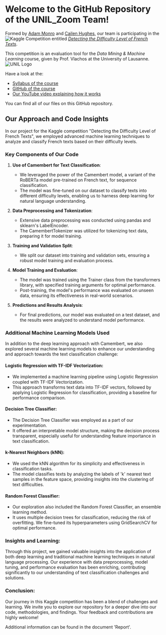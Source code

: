 # Welcome to the GitHub Repository of the UNIL_Zoom Team!

Formed by [Adam Monro](https://github.com/AdamMonroUnil) and [Cailen Hughes](https://github.com/cailenhughes), our team is participating in the ![Kaggle Competition](https://www.kaggle.com/static/images/site-logo.png) entitled [*Detecting the Difficulty Level of French Texts*](https://www.kaggle.com/competitions/detecting-french-texts-difficulty-level-2023).

This competition is an evaluation tool for the *Data Mining & Machine Learning* course, given by Prof. Vlachos at the University of Lausanne.  
![UNIL Logo](https://hecnet.unil.ch/medias/plone/lg14/logo_unil.png)

Have a look at the: 
* [Syllabus of the course](https://www.unil.ch/hec/en/home/menuinst/masters/systemes-d-information/cours-et-horaires.html?url=/web/syllabus/2886)
* [GitHub of the course](https://github.com/michalis0/DataScience_and_MachineLearning)
* [Our YouTube video explaining how it works](https://youtu.be/UeyfqJvRNbI)

You can find all of our files on this GitHub repository.

## Our Approach and Code Insights

In our project for the Kaggle competition "Detecting the Difficulty Level of French Texts", we employed advanced machine learning techniques to analyze and classify French texts based on their difficulty levels.

### Key Components of Our Code

1. **Use of Camembert for Text Classification**: 
   - We leveraged the power of the Camembert model, a variant of the RoBERTa model pre-trained on French text, for sequence classification.
   - The model was fine-tuned on our dataset to classify texts into different difficulty levels, enabling us to harness deep learning for natural language understanding.

2. **Data Preprocessing and Tokenization**:
   - Extensive data preprocessing was conducted using pandas and sklearn's LabelEncoder.
   - The CamembertTokenizer was utilized for tokenizing text data, preparing it for model training.

3. **Training and Validation Split**:
   - We split our dataset into training and validation sets, ensuring a robust model training and evaluation process.

4. **Model Training and Evaluation**:
   - The model was trained using the Trainer class from the transformers library, with specified training arguments for optimal performance.
   - Post-training, the model's performance was evaluated on unseen data, ensuring its effectiveness in real-world scenarios.

5. **Predictions and Results Analysis**:
   - For final predictions, our model was evaluated on a test dataset, and the results were analyzed to understand model performance.
### Additional Machine Learning Models Used

In addition to the deep learning approach with Camembert, we also explored several machine learning models to enhance our understanding and approach towards the text classification challenge:

#### Logistic Regression with TF-IDF Vectorization:
- We implemented a machine learning pipeline using Logistic Regression coupled with TF-IDF Vectorization.
- This approach transforms text data into TF-IDF vectors, followed by applying Logistic Regression for classification, providing a baseline for performance comparison.

#### Decision Tree Classifier:
- The Decision Tree Classifier was employed as a part of our experimentation.
- It offered an interpretable model structure, making the decision process transparent, especially useful for understanding feature importance in text classification.

#### k-Nearest Neighbors (kNN):
- We used the kNN algorithm for its simplicity and effectiveness in classification tasks.
- The model classifies texts by analyzing the labels of 'k' nearest text samples in the feature space, providing insights into the clustering of text difficulties.

#### Random Forest Classifier:
- Our exploration also included the Random Forest Classifier, an ensemble learning method.
- It uses multiple decision trees for classification, reducing the risk of overfitting. We fine-tuned its hyperparameters using GridSearchCV for optimal performance.
### Insights and Learning:

Through this project, we gained valuable insights into the application of both deep learning and traditional machine learning techniques in natural language processing. Our experience with data preprocessing, model tuning, and performance evaluation has been enriching, contributing significantly to our understanding of text classification challenges and solutions.

### Conclusion:

Our journey in this Kaggle competition has been a blend of challenges and learning. We invite you to explore our repository for a deeper dive into our code, methodologies, and findings. Your feedback and contributions are highly welcome!  

Additional information can be found in the document 'Report'.
